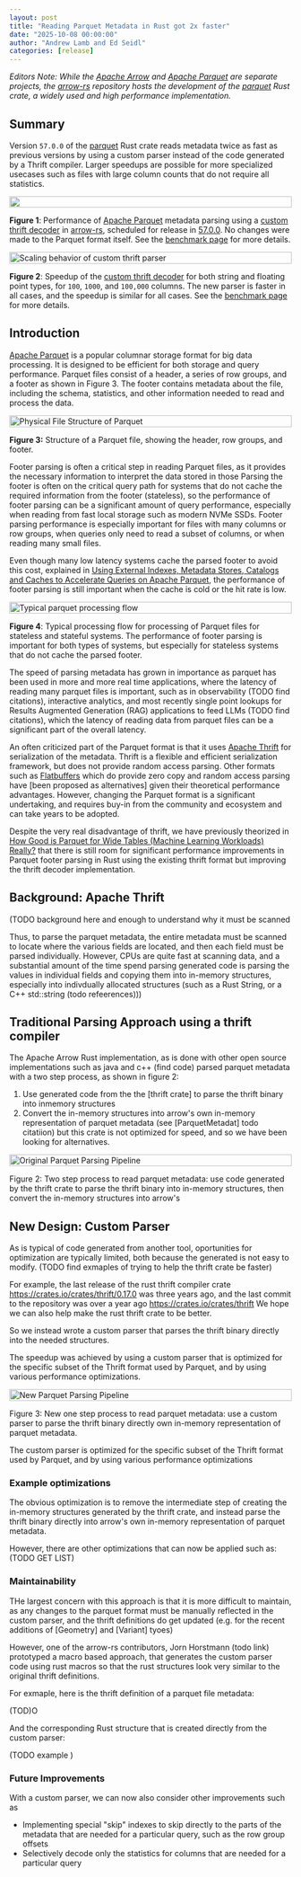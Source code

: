 ```yaml
---
layout: post
title: "Reading Parquet Metadata in Rust got 2x faster"
date: "2025-10-08 00:00:00"
author: "Andrew Lamb and Ed Seidl"
categories: [release]
---
```

<!--
{% comment %}
Licensed to the Apache Software Foundation (ASF) under one or more
contributor license agreements.  See the NOTICE file distributed with
this work for additional information regarding copyright ownership.
The ASF licenses this file to you under the Apache License, Version 2.0
(the "License"); you may not use this file except in compliance with
the License.  You may obtain a copy of the License at

http://www.apache.org/licenses/LICENSE-2.0

Unless required by applicable law or agreed to in writing, software
distributed under the License is distributed on an "AS IS" BASIS,
WITHOUT WARRANTIES OR CONDITIONS OF ANY KIND, either express or implied.
See the License for the specific language governing permissions and
limitations under the License.
{% endcomment %}
-->


*Editors Note: While the [Apache Arrow] and [Apache Parquet] are separate projects,
the [arrow-rs] repository hosts the development of the  [parquet] Rust crate, a widely used
and high performance implementation.* 

## Summary

Version `57.0.0` of the  [parquet] Rust crate reads metadata twice as fast as
previous versions by using a custom parser instead of the code generated by a
Thrift compiler. Larger speedups are possible for more specialized usecases 
such as files with large column counts that do not require all statistics.  

<!-- AAL: TODO: update the benchmark and charts with results from 57.0.0 -->

<div style="display: flex; gap: 16px; justify-content: center; align-items: flex-start;">
  <img src="{{ site.baseurl }}/img/rust-parquet-metadata/results.png" width="100%" class="img-responsive" alt="" aria-hidden="true">
</div>

**Figure 1**: Performance of [Apache Parquet] metadata parsing using a
[custom thrift decoder] in [arrow-rs], scheduled for release in [57.0.0]. No
changes were made to the Parquet format itself. 
See the [benchmark page] for more details.

[parquet]: https://crates.io/crates/parquet
[Apache Arrow]: https://arrow.apache.org/
[Apache Parquet]: https://parquet.apache.org/
[custom thrift decoder]: https://github.com/apache/arrow-rs/issues/5854
[arrow-rs]: https://github.com/apache/arrow-rs
[57.0.0]: https://github.com/apache/arrow-rs/issues/7835

[benchmark page]: https://github.com/alamb/parquet_footer_parsing

<div style="display: flex; gap: 16px; justify-content: center; align-items: flex-start;">
  <img src="{{ site.baseurl }}/img/rust-parquet-metadata/scaling.png" width="100%" class="img-responsive" alt="Scaling behavior of custom thrift parser" aria-hidden="true">
</div>

**Figure 2**: Speedup of the [custom thrift decoder] for both string and floating point 
types, for `100`, `1000`, and `100,000` columns. The new parser is faster in all cases,
and the speedup is similar for all cases. See the [benchmark page] for more details.

## Introduction

[Apache Parquet] is a popular columnar storage format for big data processing. It
is designed to be efficient for both storage and query performance. Parquet
files consist of a header, a series of row groups, and a footer as shown in Figure 3. The footer
contains metadata about the file, including the schema, statistics, and other
information needed to read and process the data.

<!-- Image source: https://docs.google.com/presentation/d/1WjX4t7YVj2kY14SqCpenGqNl_swjdHvPg86UeBT3IcY -->
<div style="display: flex; gap: 16px; justify-content: center; align-items: flex-start;">
  <img src="{{ site.baseurl }}/img/rust-parquet-metadata/parquet.png" width="100%" class="img-responsive" alt="Physical File Structure of Parquet" aria-hidden="true">
</div>

**Figure 3:** Structure of a Parquet file, showing the header, row groups, and footer.

Footer parsing is often a critical step in reading Parquet files, as it provides
the necessary information to interpret the data stored in those Parsing the footer is
often on the critical query path for systems
that do not cache the required information from the footer (stateless), so the performance of
footer parsing can be a significant amount of query performance, especially
when reading from fast  local storage such as modern NVMe SSDs. Footer parsing
performance is especially important for files with many columns or row groups,
when queries only need to read a subset of columns, or when reading many small files.

Even though many low latency systems cache the parsed footer to avoid this cost,
explained in [Using External Indexes, Metadata Stores, Catalogs and Caches to Accelerate Queries on Apache Parquet],
the performance of footer parsing is still important when the cache is cold or 
the hit rate is low. 

<!-- Image source: https://docs.google.com/presentation/d/1WjX4t7YVj2kY14SqCpenGqNl_swjdHvPg86UeBT3IcY -->
<div style="display: flex; gap: 16px; justify-content: center; align-items: flex-start;">
  <img src="{{ site.baseurl }}/img/rust-parquet-metadata/flow.png" width="100%" class="img-responsive" alt="Typical parquet processing flow" aria-hidden="true">
</div>

**Figure 4**: Typical processing flow for processing of Parquet files for stateless and stateful systems.
The performance of footer parsing is important for both types of systems, but especially
for stateless systems that do not cache the parsed footer.

[Using External Indexes, Metadata Stores, Catalogs and Caches to Accelerate Queries on Apache Parquet]: https://datafusion.apache.org/blog/2025/08/15/external-parquet-indexes/

The speed of parsing metadata has grown in importance as parquet has been used
in more and more real time applications, where the latency of reading many
parquet files is important, such as in observability (TODO find citations),
interactive analytics, and most recently single point lookups for Results
Augmented Generation (RAG) applications to feed LLMs (TODO find citations),
which the latency of reading data from parquet files can be a significant part
of the overall latency.

An often criticized part of the Parquet format is that it uses [Apache Thrift]
for serialization of the metadata. Thrift is a flexible and efficient
serialization framework, but does not provide random access parsing. Other
formats such as [Flatbuffers] which do provide zero copy and random access
parsing have [been proposed as alternatives] given their theoretical performance
advantages. However, changing the Parquet format is a significant undertaking,
and requires buy-in from the community and ecosystem and can take years to be
adopted.

Despite the very real disadvantage of thrift, we have previously theorized in
[How Good is Parquet for Wide Tables (Machine Learning Workloads) Really?] that
there is still room for significant performance improvements in Parquet footer
parsing in Rust using the existing thrift format but improving the thrift
decoder implementation.

[How Good is Parquet for Wide Tables (Machine Learning Workloads) Really?]: https://www.influxdata.com/blog/how-good-parquet-wide-tables/
[Apache Thrift]: https://thrift.apache.org/
[Flatbuffers]: https://google.github.io/flatbuffers/



## Background: Apache Thrift
(TODO background here and enough to understand why it must be scanned

Thus, to parse the parquet metadata, the entire metadata must be scanned to locate
where the various fields are located, and then each field must be parsed individually.
However, CPUs are quite fast at scanning data, and a substantial amount of the 
time spend parsing generated code is parsing the values in individual fields and copying them into in-memory structures, especially
into indivdually allocated structures (such as a Rust String, or a C++ std::string (todo refeerences)))


## Traditional Parsing Approach using a thrift compiler
The Apache Arrow Rust implementation, as is done with other open source implementations
such as java and c++ (find code) parsed parquet metadata with a two step process, as shown in figure 2:
1. Use generated code from the the [thrift crate] to parse the thrift binary into inmemory structures
2. Convert the in-memory structures into arrow's own in-memory representation of parquet metadata (see [ParquetMetadat] todo citatiion)
but this crate is not optimized for speed, and so we have been looking for alternatives.

<!-- Image source: https://docs.google.com/presentation/d/1WjX4t7YVj2kY14SqCpenGqNl_swjdHvPg86UeBT3IcY -->
<div style="display: flex; gap: 16px; justify-content: center; align-items: flex-start;">
  <img src="{{ site.baseurl }}/img/rust-parquet-metadata/original-pipeline.png" width="100%" class="img-responsive" alt="Original Parquet Parsing Pipeline" aria-hidden="true">
</div>

Figure 2: Two step process to read parquet metadata: use code generated by the thrift crate to parse
the thrift binary into in-memory structures, then convert the in-memory structures into arrow's

## New Design: Custom Parser

As is typical of code generated from another tool, oportunities for optimization
are typically limited, both because the generated is not easy to modify.
(TODO find exmaples of trying to help the thrift crate be faster)

For example, the last release of the rust thrift compiler crate https://crates.io/crates/thrift/0.17.0
was three years ago, and the last commit to the repository was over a year ago
https://crates.io/crates/thrift
We hope we can also help make the rust thrift crate to be better. 


So we instead wrote a custom parser that parses the thrift binary directly into the needed
structures.


The speedup was achieved by using a custom parser that is optimized for the specific
subset of the Thrift format used by Parquet, and by using various performance optimizations.


<!-- Image source: https://docs.google.com/presentation/d/1WjX4t7YVj2kY14SqCpenGqNl_swjdHvPg86UeBT3IcY -->
<div style="display: flex; gap: 16px; justify-content: center; align-items: flex-start;">
  <img src="{{ site.baseurl }}/img/rust-parquet-metadata/new-pipeline.png" width="100%" class="img-responsive" alt="New Parquet Parsing Pipeline" aria-hidden="true">
</div>

Figure 3: New one step process to read parquet metadata: use a custom parser to parse the thrift binary directly
own in-memory representation of parquet metadata.

The custom parser is optimized for the specific subset of the Thrift format used
by Parquet, and by using various performance optimizations

### Example optimizations

The obvious optimization is to remove the intermediate step of creating
the in-memory structures generated by the thrift crate, and instead parse
the thrift binary directly into arrow's own in-memory representation of parquet metadata.

However, there are other optimizations that can now be applied such as: (TODO GET LIST)


### Maintainability
THe largest concern with this approach is that it is more difficult to maintain, as any changes to the parquet
format must be manually reflected in the custom parser, and the thrift definitions
do get updated (e.g. for the recent additions of [Geometry] and [Variant] tyoes)

However, one of the arrow-rs contributors, Jorn Horstmann (todo link) prototyped a macro
based approach, that generates the custom parser code using rust macros so that the
rust structures look very similar to the original thrift definitions. 

For exmaple, here is the thrift definition of a parquet file metadata:

(TOD)O


And the corresponding Rust structure that is created directly from the custom parser:

(TODO example
)

### Future Improvements
With a custom parser, we can now also consider other improvements such as
* Implementing special "skip" indexes to skip directly to the parts of the metadata
  that are needed for a particular query, such as the row group offsets
* Selectively decode only the statistics for columns that are needed for a particular query
